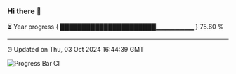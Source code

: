### Hi there 👋

⏳ Year progress { ██████████████████████▁▁▁▁▁▁▁▁ } 75.60 %

---

⏰ Updated on Thu, 03 Oct 2024 16:44:39 GMT

![Progress Bar CI](https://github.com/IshwaranRudhara/GIT-ACTION/workflows/Progress%20Bar%20CI/badge.svg)
